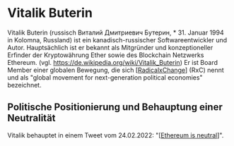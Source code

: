 # Vitalik Buterin

Vitalik Buterin (russisch Виталий Дмитриевич Бутерин, * 31. Januar 1994 in Kolomna, Russland) ist ein kanadisch-russischer Softwareentwickler und Autor. Hauptsächlich ist er bekannt als Mitgründer und konzeptioneller Erfinder der Kryptowährung Ether sowie des Blockchain Netzwerks Ethereum. (vgl. https://de.wikipedia.org/wiki/Vitalik_Buterin)
Er ist Board Member einer globalen Bewegung, die sich [[RadicalxChange]] (RxC) nennt und als  "global movement for next-generation political economies" bezeichnet.

## Politische Positionierung und Behauptung einer Neutralität
Vitalik behauptet in einem Tweet vom 24.02.2022: "[[Ethereum is neutral]]".

[//begin]: # "Autogenerated link references for markdown compatibility"
[RadicalxChange]: RadicalxChange.md "RadicalxChange"
[Ethereum is neutral]: <Ethereum is neutral.md> "Ethereum ist neutral"
[//end]: # "Autogenerated link references"